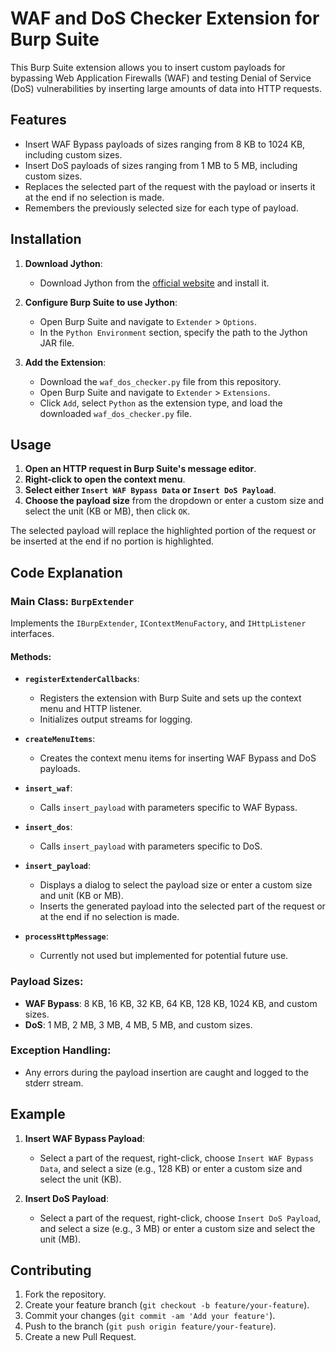 # WAF and DoS Checker Extension for Burp Suite

This Burp Suite extension allows you to insert custom payloads for bypassing Web Application Firewalls (WAF) and testing Denial of Service (DoS) vulnerabilities by inserting large amounts of data into HTTP requests.

## Features

- Insert WAF Bypass payloads of sizes ranging from 8 KB to 1024 KB, including custom sizes.
- Insert DoS payloads of sizes ranging from 1 MB to 5 MB, including custom sizes.
- Replaces the selected part of the request with the payload or inserts it at the end if no selection is made.
- Remembers the previously selected size for each type of payload.

## Installation

1. **Download Jython**:
   - Download Jython from the [official website](https://www.jython.org/downloads.html) and install it.

2. **Configure Burp Suite to use Jython**:
   - Open Burp Suite and navigate to `Extender` > `Options`.
   - In the `Python Environment` section, specify the path to the Jython JAR file.

3. **Add the Extension**:
   - Download the `waf_dos_checker.py` file from this repository.
   - Open Burp Suite and navigate to `Extender` > `Extensions`.
   - Click `Add`, select `Python` as the extension type, and load the downloaded `waf_dos_checker.py` file.

## Usage

1. **Open an HTTP request in Burp Suite's message editor**.
2. **Right-click to open the context menu**.
3. **Select either `Insert WAF Bypass Data` or `Insert DoS Payload`**.
4. **Choose the payload size** from the dropdown or enter a custom size and select the unit (KB or MB), then click `OK`.

The selected payload will replace the highlighted portion of the request or be inserted at the end if no portion is highlighted.

## Code Explanation

### Main Class: `BurpExtender`

Implements the `IBurpExtender`, `IContextMenuFactory`, and `IHttpListener` interfaces.

#### Methods:

- **`registerExtenderCallbacks`**: 
  - Registers the extension with Burp Suite and sets up the context menu and HTTP listener.
  - Initializes output streams for logging.

- **`createMenuItems`**:
  - Creates the context menu items for inserting WAF Bypass and DoS payloads.

- **`insert_waf`**:
  - Calls `insert_payload` with parameters specific to WAF Bypass.

- **`insert_dos`**:
  - Calls `insert_payload` with parameters specific to DoS.

- **`insert_payload`**:
  - Displays a dialog to select the payload size or enter a custom size and unit (KB or MB).
  - Inserts the generated payload into the selected part of the request or at the end if no selection is made.

- **`processHttpMessage`**:
  - Currently not used but implemented for potential future use.

### Payload Sizes:

- **WAF Bypass**: 8 KB, 16 KB, 32 KB, 64 KB, 128 KB, 1024 KB, and custom sizes.
- **DoS**: 1 MB, 2 MB, 3 MB, 4 MB, 5 MB, and custom sizes.

### Exception Handling:

- Any errors during the payload insertion are caught and logged to the stderr stream.

## Example

1. **Insert WAF Bypass Payload**:
    - Select a part of the request, right-click, choose `Insert WAF Bypass Data`, and select a size (e.g., 128 KB) or enter a custom size and select the unit (KB).

2. **Insert DoS Payload**:
    - Select a part of the request, right-click, choose `Insert DoS Payload`, and select a size (e.g., 3 MB) or enter a custom size and select the unit (MB).

## Contributing

1. Fork the repository.
2. Create your feature branch (`git checkout -b feature/your-feature`).
3. Commit your changes (`git commit -am 'Add your feature'`).
4. Push to the branch (`git push origin feature/your-feature`).
5. Create a new Pull Request.




